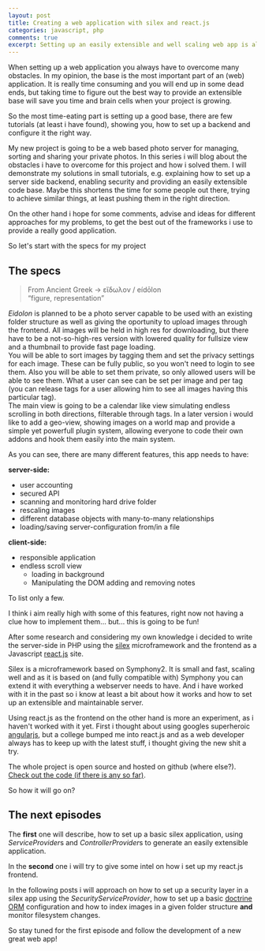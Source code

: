 ```yaml
---
layout: post
title: Creating a web application with silex and react.js
categories: javascript, php
comments: true
excerpt: Setting up an easily extensible and well scaling web app is always a pain in the a**. In this series I will blog about setting up and get running my new project 'Eidolon'. A web based photo managment tool.
---
```


When setting up a web application you always have to overcome many obstacles. In my opinion, the base is the most important part of an (web) application. It is really time consuming and you will end up in some dead ends, but taking time to figure out the best way to provide an extensible base will save you time and brain cells when your project is growing.

So the most time-eating part is setting up a good base, there are few tutorials (at least i have found), showing you, how to set up a backend and configure it the right way.

My new project is going to be a web based photo server for managing, sorting and sharing your private photos. In this series i will blog about the obstacles i have to overcome for this project and how i solved them. I will demonstrate my solutions in small tutorials, e.g. explaining how to set up a server side backend, enabling security and providing an easily extensible code base. Maybe this shortens the time for some people out there, trying to achieve similar things, at least pushing them in the right direction.

On the other hand i hope for some comments, advise and ideas for different approaches for my problems, to get the best out of the frameworks i use to provide a really good application.

So let's start with the specs for my project

## The specs

<blockquote class="cite">From Ancient Greek → εἴδωλον / eídōlon</br>  
“figure, representation”</blockquote>

*Eidolon* is planned to be a photo server capable to be used with an existing folder structure as well as giving the oportunity to upload images through the frontend. All images will be held in high res for downloading, but there have to be a not-so-high-res version with lowered quality for fullsize view and a thumbnail to provide fast page loading.  
You will be able to sort images by tagging them and set the privacy settings for each image. These can be fully public, so you won't need to login to see them. Also you will be able to set them private, so only allowed users will be able to see them. What a user can see can be set per image and per tag (you can release tags for a user allowing him to see all images having this particular tag).  
The main view is going to be a calendar like view simulating endless scrolling in both directions, filterable through tags. In a later version i would like to add a geo-view, showing images on a world map and provide a simple yet powerfull plugin system, allowing everyone to code their own addons and hook them easily into the main system.

As you can see, there are many different features, this app needs to have:

**server-side:**  

- user accounting
- secured API
- scanning and monitoring hard drive folder
- rescaling images
- different database objects with many-to-many relationships
- loading/saving server-configuration from/in a file 

**client-side:**  

- responsible application
- endless scroll view
    + loading in background
    + Manipulating the DOM adding and removing notes

To list only a few.

I think i aim really high with some of this features, right now not having a clue how to implement them... but... this is going to be fun!

After some research and considering my own knowledge i decided to write the server-side in PHP using the [silex](http://silex.sensiolabs.org/) microframework and the frontend as a Javascript [react.js](https://facebook.github.io/react/) site.

Silex is a microframework based on Symphony2. It is small and fast, scaling well and as it is based on (and fully compatible with) Symphony you can extend it with everything a webserver needs to have. And i have worked with it in the past so i know at least a bit about how it works and how to set up an extensible and maintainable server.

Using react.js as the frontend on the other hand is more an experiment, as i haven't worked with it yet. First i thought about using googles superheroic [angularjs](https://angularjs.org/), but a college bumped me into react.js and as a web developer always has to keep up with the latest stuff, i thought giving the new shit a try.

The whole project is open source and hosted on github (where else?). [Check out the code (if there is any so far)](https://github.com/pyriand3r/eidolon).

So how it will go on?

## The next episodes

The **first** one will describe, how to set up a basic silex application, using *ServiceProvider*s and *ControllerProvider*s to generate an easily extensible application.

In the **second** one i will try to give some intel on how i set up my react.js frontend.

In the following posts i will approach on how to set up a security layer in a silex app using the *SecurityServiceProvider*, how to set up a basic [doctrine ORM](http://www.doctrine-project.org/) configuration and how to index images in a given folder structure **and** monitor filesystem changes.

So stay tuned for the first episode and follow the development of a new great web app!